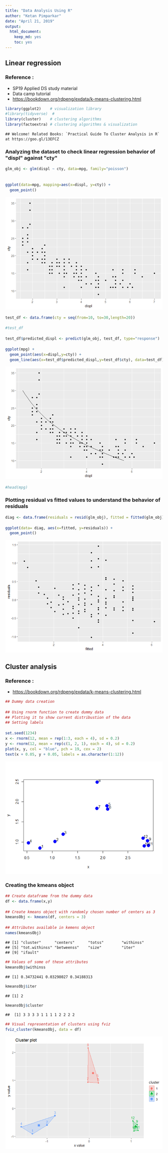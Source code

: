 ```yaml
---
title: "Data Analysis Using R"
author: "Ketan Pimparkar"
date: "April 21, 2019"
output: 
  html_document: 
    keep_md: yes
    toc: yes
---
```




## Linear regression

### Reference : 
- SP19 Applied DS study material
- Data camp tutorial
- https://bookdown.org/rdpeng/exdata/k-means-clustering.html


```r
library(ggplot2)    # visualization library
#library(tidyverse)  # 
library(cluster)    # clustering algorithms
library(factoextra) # clustering algorithms & visualization
```

```
## Welcome! Related Books: `Practical Guide To Cluster Analysis in R` at https://goo.gl/13EFCZ
```

### Analyzing the dataset to check linear regression behavior of "displ" against "cty"

```r
glm_obj <- glm(displ ~ cty, data=mpg, family="poisson")


ggplot(data=mpg, mapping=aes(x=displ, y=cty)) +
  geom_point()
```

![](4_Data_analysis_files/figure-html/unnamed-chunk-2-1.png)<!-- -->

```r
test_df <- data.frame(cty = seq(from=10, to=30,length=20))

#test_df

test_df$predicted_displ <- predict(glm_obj, test_df, type="response")

ggplot(mpg) +
  geom_point(aes(x=displ,y=cty)) +
  geom_line(aes(x=test_df$predicted_displ,y=test_df$cty), data=test_df)
```

![](4_Data_analysis_files/figure-html/unnamed-chunk-2-2.png)<!-- -->

```r
#head(mpg)
```

### Plotting residual vs fitted values to understand the behavior of residuals


```r
diag <- data.frame(residuals = resid(glm_obj), fitted = fitted(glm_obj))

ggplot(data= diag, aes(x=fitted, y=residuals)) +
  geom_point()
```

![](4_Data_analysis_files/figure-html/unnamed-chunk-3-1.png)<!-- -->

## Cluster analysis

### Reference :
- https://bookdown.org/rdpeng/exdata/k-means-clustering.html


```r
## Dummy data creation

## Using rnorm function to create dummy data
## Plotting it to show current distribustion of the data
## Setting labels

set.seed(1234)
x <- rnorm(12, mean = rep(1:3, each = 4), sd = 0.2)
y <- rnorm(12, mean = rep(c(1, 2, 1), each = 4), sd = 0.2)
plot(x, y, col = "blue", pch = 19, cex = 2)
text(x + 0.05, y + 0.05, labels = as.character(1:12))
```

![](4_Data_analysis_files/figure-html/unnamed-chunk-4-1.png)<!-- -->

### Creating the kmeans object


```r
## Create dataframe from the dummy data
df <- data.frame(x,y)

## Create kmeans object with randomly chosen number of centers as 3
kmeansObj <- kmeans(df, centers = 3)

## Attributes available in kemens object
names(kmeansObj)
```

```
## [1] "cluster"      "centers"      "totss"        "withinss"    
## [5] "tot.withinss" "betweenss"    "size"         "iter"        
## [9] "ifault"
```

```r
## Values of some of these attributes
kmeansObj$withinss
```

```
## [1] 0.34732441 0.03298027 0.34188313
```

```r
kmeansObj$iter
```

```
## [1] 2
```

```r
kmeansObj$cluster
```

```
##  [1] 3 3 3 3 1 1 1 1 2 2 2 2
```

```r
## Visual representation of clusters using fviz
fviz_cluster(kmeansObj, data = df)
```

![](4_Data_analysis_files/figure-html/unnamed-chunk-5-1.png)<!-- -->

